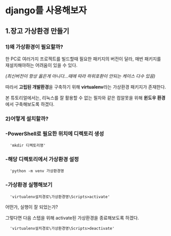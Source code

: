 # django를 사용해보자

## 1.장고 가상환경 만들기
### 1)왜 가상환경이 필요할까?
한 PC로 여러가지 프로젝트를 빌드할때 필요한 패키지의 버전이 달라, 매번 패키지를 재설치해야하는 어려움이 있을 수 있다.

*(최신버전이 항상 옳은게 아니다...때에 따라 하위호환이 안되는 케이스 다수 있음)*

따라서 **고립된 개발환경**을 구축하기 위해 **virtualenv**라는 가상환경 패키지가 존재한다. 

본 튜토리얼에서는, 리눅스를 잘 활용할 수 없는 필자와 같은 컴알못을 위해 **윈도우 환경**에서 구축해보도록 하겠다.

### 2)어떻게 설치할까?
###   -PowerShell로 필요한 위치에 디렉토리 생성
      'mkdir 디렉토리명'
###   -해당 디렉토리에서 가상환경 설정
      'python -m venv 가상환경명
###   -가상환경 실행해보기
      'virtualenv설치경로\가상환경명\Scripts>activate'
            
어떤가, 실행이 잘 되었는가?

그렇다면 다음 스텝을 위해 activate된 가상환경을 종료해보도록 하겠다.

      'virtualenv설치경로\가상환경명\Scripts>deactivate'

